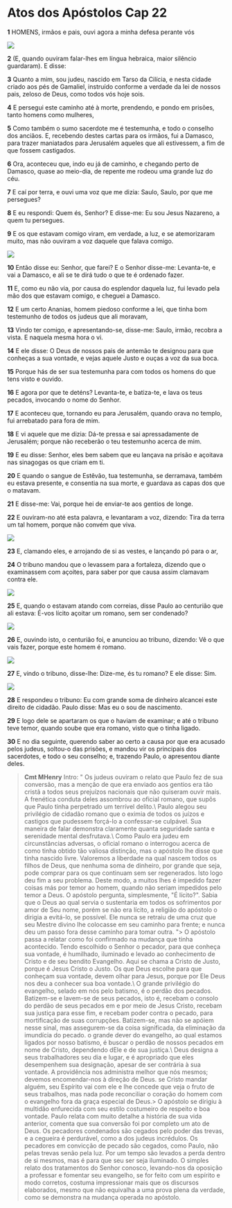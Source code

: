 # Atos dos Apóstolos Cap 22

**1** 	HOMENS, irmãos e pais, ouvi agora a minha defesa perante vós

![](../Images/SweetPublishing/44-21-16.jpg) 

**2** 	(E, quando ouviram falar-lhes em língua hebraica, maior silêncio guardaram). E disse:

**3** 	Quanto a mim, sou judeu, nascido em Tarso da Cilícia, e nesta cidade criado aos pés de Gamaliel, instruído conforme a verdade da lei de nossos pais, zeloso de Deus, como todos vós hoje sois.

**4** 	E persegui este caminho até à morte, prendendo, e pondo em prisões, tanto homens como mulheres,

**5** 	Como também o sumo sacerdote me é testemunha, e todo o conselho dos anciãos. E, recebendo destes cartas para os irmãos, fui a Damasco, para trazer maniatados para Jerusalém aqueles que ali estivessem, a fim de que fossem castigados.

**6** 	Ora, aconteceu que, indo eu já de caminho, e chegando perto de Damasco, quase ao meio-dia, de repente me rodeou uma grande luz do céu.

**7** 	E caí por terra, e ouvi uma voz que me dizia: Saulo, Saulo, por que me persegues?

**8** 	E eu respondi: Quem és, Senhor? E disse-me: Eu sou Jesus Nazareno, a quem tu persegues.

**9** 	E os que estavam comigo viram, em verdade, a luz, e se atemorizaram muito, mas não ouviram a voz daquele que falava comigo.

![](../Images/SweetPublishing/44-21-17.jpg) 

**10** 	Então disse eu: Senhor, que farei? E o Senhor disse-me: Levanta-te, e vai a Damasco, e ali se te dirá tudo o que te é ordenado fazer.

**11** 	E, como eu não via, por causa do esplendor daquela luz, fui levado pela mão dos que estavam comigo, e cheguei a Damasco.

**12** 	E um certo Ananias, homem piedoso conforme a lei, que tinha bom testemunho de todos os judeus que ali moravam,

**13** 	Vindo ter comigo, e apresentando-se, disse-me: Saulo, irmão, recobra a vista. E naquela mesma hora o vi.

**14** 	E ele disse: O Deus de nossos pais de antemão te designou para que conheças a sua vontade, e vejas aquele Justo e ouças a voz da sua boca.

**15** 	Porque hás de ser sua testemunha para com todos os homens do que tens visto e ouvido.

**16** 	E agora por que te deténs? Levanta-te, e batiza-te, e lava os teus pecados, invocando o nome do Senhor.

**17** 	E aconteceu que, tornando eu para Jerusalém, quando orava no templo, fui arrebatado para fora de mim.

**18** 	E vi aquele que me dizia: Dá-te pressa e sai apressadamente de Jerusalém; porque não receberão o teu testemunho acerca de mim.

**19** 	E eu disse: Senhor, eles bem sabem que eu lançava na prisão e açoitava nas sinagogas os que criam em ti.

**20** 	E quando o sangue de Estêvão, tua testemunha, se derramava, também eu estava presente, e consentia na sua morte, e guardava as capas dos que o matavam.

**21** 	E disse-me: Vai, porque hei de enviar-te aos gentios de longe.

**22** 	E ouviram-no até esta palavra, e levantaram a voz, dizendo: Tira da terra um tal homem, porque não convém que viva.

![](../Images/SweetPublishing/44-22-1.jpg) 

**23** 	E, clamando eles, e arrojando de si as vestes, e lançando pó para o ar,

**24** 	O tribuno mandou que o levassem para a fortaleza, dizendo que o examinassem com açoites, para saber por que causa assim clamavam contra ele.

![](../Images/SweetPublishing/44-22-2.jpg) 

**25** 	E, quando o estavam atando com correias, disse Paulo ao centurião que ali estava: É-vos lícito açoitar um romano, sem ser condenado?

![](../Images/SweetPublishing/44-22-3.jpg) 

**26** 	E, ouvindo isto, o centurião foi, e anunciou ao tribuno, dizendo: Vê o que vais fazer, porque este homem é romano.

![](../Images/SweetPublishing/44-22-4.jpg) 

**27** 	E, vindo o tribuno, disse-lhe: Dize-me, és tu romano? E ele disse: Sim.

![](../Images/SweetPublishing/44-22-5.jpg) 

**28** 	E respondeu o tribuno: Eu com grande soma de dinheiro alcancei este direito de cidadão. Paulo disse: Mas eu o sou de nascimento.

**29** 	E logo dele se apartaram os que o haviam de examinar; e até o tribuno teve temor, quando soube que era romano, visto que o tinha ligado.

**30** 	E no dia seguinte, querendo saber ao certo a causa por que era acusado pelos judeus, soltou-o das prisões, e mandou vir os principais dos sacerdotes, e todo o seu conselho; e, trazendo Paulo, o apresentou diante deles.


> **Cmt MHenry** Intro: " Os judeus ouviram o relato que Paulo fez de sua conversão, mas a menção de que era enviado aos gentios era tão cristã a todos seus prejuízos nacionais que não quiseram ouvir mais. A frenética conduta deles assombrou ao oficial romano, que supôs que Paulo tinha perpetrado um terrível delito.\ Paulo alegou seu privilégio de cidadão romano que o eximia de todos os juízos e castigos que pudessem forçá-lo a confessar-se culpável. Sua maneira de falar demonstra claramente quanta seguridade santa e serenidade mental desfrutava.\ Como Paulo era judeu em circunstâncias adversas, o oficial romano o interrogou acerca de como tinha obtido tão valiosa distinção, mas o apóstolo lhe disse que tinha nascido livre. Valoremos a liberdade na qual nascem todos os filhos de Deus, que nenhuma soma de dinheiro, por grande que seja, pode comprar para os que continuam sem ser regenerados. Isto logo deu fim a seu problema. Deste modo, a muitos lhes é impedido fazer coisas más por temor ao homem, quando não seriam impedidos pelo temor a Deus. O apóstolo pergunta, simplesmente, "É lícito?". Sabia que o Deus ao qual servia o sustentaria em todos os sofrimentos por amor de Seu nome, porém se não era lícito, a religião do apóstolo o dirigia a evitá-lo, se possível. Ele nunca se retraiu de uma cruz que seu Mestre divino lhe colocasse em seu caminho para frente; e nunca deu um passo fora desse caminho para tomar outra. "> O apóstolo passa a relatar como foi confirmado na mudança que tinha acontecido. Tendo escolhido o Senhor o pecador, para que conheça sua vontade, é humilhado, iluminado e levado ao conhecimento de Cristo e de seu bendito Evangelho. Aqui se chama a Cristo de Justo, porque é Jesus Cristo o Justo. Os que Deus escolhe para que conheçam sua vontade, devem olhar para Jesus, porque por Ele Deus nos deu a conhecer sua boa vontade.\ O grande privilégio do evangelho, selado em nós pelo batismo, é o perdão dos pecados. Batizem-se e lavem-se de seus pecados, isto é, recebam o consolo do perdão de seus pecados em e por meio de Jesus Cristo, recebam sua justiça para esse fim, e recebam poder contra o pecado, para mortificação de suas corrupções. Batizem-se, mas não se apóiem nesse sinal, mas assegurem-se da coisa significada, da eliminação da imundícia do pecado. o grande dever do evangelho, ao qual estamos ligados por nosso batismo, é buscar o perdão de nossos pecados em nome de Cristo, dependendo dEle e de sua justiça.\ Deus designa a seus trabalhadores seu dia e lugar, e é apropriado que eles desempenhem sua designação, apesar de ser contrária à sua vontade. A providência nos administra melhor que nós mesmos; devemos encomendar-nos à direção de Deus. se Cristo mandar alguém, seu Espírito vai com ele e lhe concede que veja o fruto de seus trabalhos, mas nada pode reconciliar o coração do homem com o evangelho fora da graça especial de Deus.> O apóstolo se dirigiu à multidão enfurecida com seu estilo costumeiro de respeito e boa vontade. Paulo relata com muito detalhe a história de sua vida anterior, comenta que sua conversão foi por completo um ato de Deus. Os pecadores condenados são cegados pelo poder das trevas, e a cegueira é perdurável, como a dos judeus incrédulos. Os pecadores em convicção de pecado são cegados, como Paulo, não pelas trevas senão pela luz. Por um tempo são levados a perda dentro de si mesmos, mas é para que seu ser seja iluminado. O simples relato dos tratamentos do Senhor conosco, levando-nos da oposição a professar e fomentar seu evangelho, se for feito com um espírito e modo corretos, costuma impressionar mais que os discursos elaborados, mesmo que não equivalha a uma prova plena da verdade, como se demonstra na mudança operada no apóstolo.